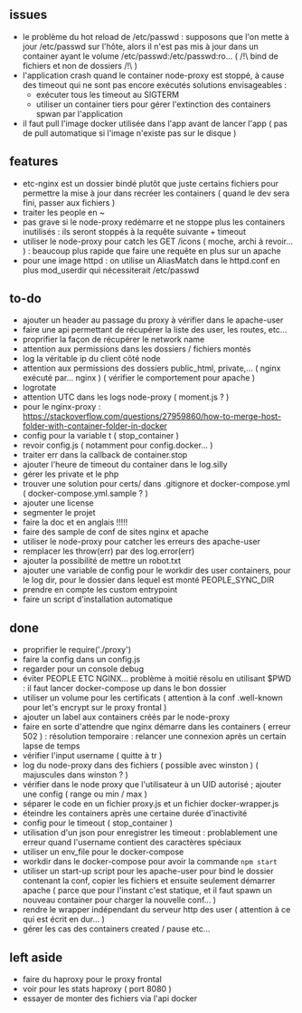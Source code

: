 ## issues

 - le problème du hot reload de /etc/passwd : supposons que l'on mette à jour /etc/passwd sur l'hôte,
   alors il n'est pas mis à jour dans un container ayant le volume /etc/passwd:/etc/passwd:ro...
   ( /!\ bind de fichiers et non de dossiers /!\ )
 - l'application crash quand le container node-proxy est stoppé, à cause des timeout qui ne sont pas encore exécutés
   solutions envisageables : 
   * exécuter tous les timeout au SIGTERM
   * utiliser un container tiers pour gérer l'extinction des containers spwan par l'application 
 - il faut pull l'image docker utilisée dans l'app avant de lancer l'app ( pas de pull automatique si l'image n'existe pas sur le disque )


## features

 - etc-nginx est un dossier bindé plutôt que juste certains fichiers pour permettre la mise à jour dans recréer les containers 
   ( quand le dev sera fini, passer aux fichiers )
 - traiter les people en ~
 - pas grave si le node-proxy redémarre et ne stoppe plus les containers inutilisés : ils seront stoppés à la requête suivante + timeout
 - utiliser le node-proxy pour catch les GET /icons ( moche, archi à revoir... ) : beaucoup plus rapide que faire une requête en plus sur un apache
 - pour une image httpd : on utilise un AliasMatch dans le httpd.conf en plus mod_userdir qui nécessiterait /etc/passwd


## to-do

 - ajouter un header au passage du proxy à vérifier dans le apache-user
 - faire une api permettant de récupérer la liste des user, les routes, etc...
 - proprifier la façon de récupérer le network name
 - attention aux permissions dans les dossiers / fichiers montés
 - log la véritable ip du client côté node
 - attention aux permissions des dossiers public_html, private,... ( nginx exécuté par... nginx ) ( vérifier le comportement pour apache )
 - logrotate
 - attention UTC dans les logs node-proxy ( moment.js ? )
 - pour le nginx-proxy : https://stackoverflow.com/questions/27959860/how-to-merge-host-folder-with-container-folder-in-docker
 - config pour la variable t ( stop_container )
 - revoir config.js ( notamment pour config.docker... )
 - traiter err dans la callback de container.stop
 - ajouter l'heure de timeout du container dans le log.silly
 - gérer les private et le php
 - trouver une solution pour certs/ dans .gitignore et docker-compose.yml ( docker-compose.yml.sample ? )
 - ajouter une license
 - segmenter le projet
 - faire la doc et en anglais !!!!!
 - faire des sample de conf de sites nginx et apache
 - utiliser le node-proxy pour catcher les erreurs des apache-user
 - remplacer les throw(err) par des log.error(err)
 - ajouter la possibilité de mettre un robot.txt
 - ajouter une variable de config pour le workdir des user containers, pour le log dir, pour le dossier dans lequel est monté PEOPLE_SYNC_DIR
 - prendre en compte les custom entrypoint
 - faire un script d'installation automatique


## done

 - proprifier le require('./proxy')
 - faire la config dans un config.js
 - regarder pour un console debug
 - éviter PEOPLE ETC NGINX... problème à moitié résolu en utilisant $PWD : il faut lancer docker-compose up dans le bon dossier
 - utiliser un volume pour les certificats ( attention à la conf .well-known pour let's encrypt sur le proxy frontal )
 - ajouter un label aux containers créés par le node-proxy
 - faire en sorte d'attendre que nginx démarre dans les containers ( erreur 502 ) : résolution temporaire : relancer une connexion après un certain lapse de temps
 - vérifier l'input username ( quitte à tr )
 - log du node-proxy dans des fichiers ( possible avec winston ) ( majuscules dans winston ? )
 - vérifier dans le node proxy que l'utilisateur à un UID autorisé ; ajouter une config ( range ou min / max )
 - séparer le code en un fichier proxy.js et un fichier docker-wrapper.js
 - éteindre les containers après une certaine durée d'inactivité
 - config pour le timeout ( stop_container )
 - utilisation d'un json pour enregistrer les timeout : problablement une erreur quand l'username contient des caractères spéciaux 
 - utiliser un env_file pour le docker-compose
 - workdir dans le docker-compose pour avoir la commande `npm start`
 - utiliser un start-up script pour les apache-user pour bind le dossier contenant la conf, copier les fichiers et ensuite seulement démarrer apache
   ( parce que pour l'instant c'est statique, et il faut spawn un nouveau container pour charger la nouvelle conf... )
 - rendre le wrapper indépendant du serveur http des user ( attention à ce qui est écrit en dur... )
 - gérer les cas des containers created / pause etc...
 

## left aside

 - faire du haproxy pour le proxy frontal
 - voir pour les stats haproxy ( port 8080 )
 - essayer de monter des fichiers via l'api docker
